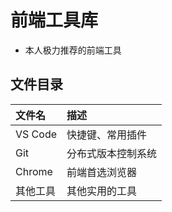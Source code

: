 # 前端工具库
- 本人极力推荐的前端工具

## 文件目录
 | 文件名   | 描述               |
 | :------- | :----------------- |
 | VS Code  | 快捷键、常用插件   |
 | Git      | 分布式版本控制系统 |
 | Chrome   | 前端首选浏览器     |
 | 其他工具 | 其他实用的工具     |